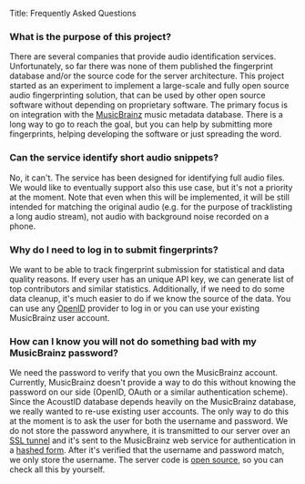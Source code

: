 Title: Frequently Asked Questions

### What is the purpose of this project?

There are several companies that provide audio identification services.
Unfortunately, so far there was none of them published the fingerprint database
and/or the source code for the server architecture.
This project started as an experiment to implement a large-scale and
fully open source audio fingerprinting solution, that can be used by other
open source software without depending on proprietary software. The primary focus is
on integration with the [MusicBrainz][mb] music metadata database. There is a long 
way to go to reach the goal, but you can help by submitting more fingerprints,
helping developing the software or just spreading the word.

[mb]: http://musicbrainz.org/

### Can the service identify short audio snippets?

No, it can't. The service has been designed for identifying full audio files.
We would like to eventually support also this use case, but it's not a priority
at the moment. Note that even when this will be implemented, it will be still
intended for matching the original audio (e.g. for the purpose of tracklisting
a long audio stream), not audio with background noise recorded on a phone.

### Why do I need to log in to submit fingerprints?

We want to be able to track fingerprint submission for statistical and
data quality reasons. If every user has an unique API key, we can generate 
list of top contributors and similar statistics. Additionally, if we need 
to do some data cleanup, it's much easier to do if we know the source of 
the data. You can use any [OpenID][oid] provider to log in or you can use your 
existing MusicBrainz user account.

[oid]: http://openid.net/

### How can I know you will not do something bad with my MusicBrainz password?

We need the password to verify that you own the MusicBrainz account. 
Currently, MusicBrainz doesn't provide a way to do this without knowing the 
password on our side (OpenID, OAuth or a similar authentication scheme). 
Since the AcoustID database depends heavily on the MusicBrainz database, 
we really wanted to re-use existing user accounts. The only way to do this 
at the moment is to ask the user for both the username and password. We do 
not store the password anywhere, it is transmitted to our server over an 
[SSL tunnel][ssl] and it's sent to the MusicBrainz web service for
authentication in a [hashed form][auth]. After it's verified that the 
username and password match, we only store the username.
The server code is [open source][code], so you can check all this by yourself.

[ssl]: http://en.wikipedia.org/wiki/HTTP_Secure
[auth]: http://en.wikipedia.org/wiki/Digest_access_authentication
[code]: https://bitbucket.org/acoustid/acoustid-server/src/master/acoustid/website.py

